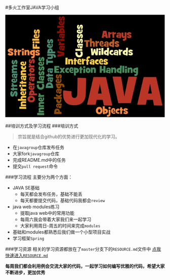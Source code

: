 #多火工作室JAVA学习小组

![](img/java-group-banner.jpg)

##培训方式及学习流程
###培训方式
>宗旨就是结合github的优势进行更加现代化的学习。

* 在`javagroup`仓库发布任务
* 大家fork`javagroup`仓库
* 完成README.md中的任务
* 提交`pull request`命令

###学习流程
主要分为两个方面：
* JAVA SE基础
	* 每天都会发布任务，基础不能丢
	* 每天都要提交代码，基础代码我都会`review`
* java web modules练习
	* 提取java web中的常用功能
	* 每周六我会带着大家我们来一起学习
	* 大家利用周日-周五的时间来完成`modules`
* 基础和modules都熟悉后我们做一个小型项目实战
* 学习框架`Spring`

###学习资源
相关的学习资源都放在了`master`分支下的`RESOURCE.md`文件中
[点我快速进入`RESOURCE.md`](https://github.com/adolphlwq/javagroup/blob/master/RESOURCES.md)

**每周我们都会利用例会交流大家的代码，一起学习如何编写优雅的代码，希望大家不断进步，更加优秀**


